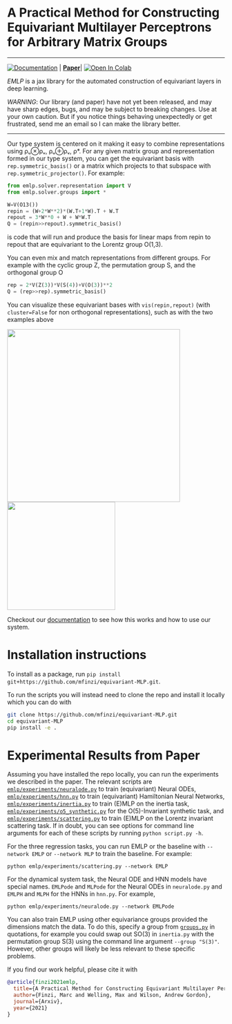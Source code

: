 # A Practical Method for Constructing Equivariant Multilayer Perceptrons for Arbitrary Matrix Groups

<!-- 
.. image:: https://img.shields.io/pypi/v/<name-of-package>.svg
   :target: https://pypi.python.org/pypi/<name-of-package>
   :alt: PyPi version -->
--------------------------------------------------------------------------------
[![Documentation](https://readthedocs.org/projects/emlp/badge/)](https://emlp.readthedocs.io/en/latest/) | **[Paper](https://www.youtube.com/watch?v=dQw4w9WgXcQ&ab_channel=RickAstleyVEVO)**| [![Open In Colab](https://colab.research.google.com/assets/colab-badge.svg)](https://colab.research.google.com/github/mfinzi/equivariant-MLP/blob/master/emlp.ipynb)


*EMLP* is a jax library for the automated construction of equivariant layers in deep learning.

*WARNING*: Our library (and paper) have not yet been released, and may have sharp edges, bugs, and may be subject to breaking changes. 
Use at your own caution. But if you notice things behaving unexpectedly or get frustrated, send me an email so I can make the library better.

--------------------------------------------------------------------------------

Our type system is centered on it making it easy to combine representations using ρᵤ⊗ρᵥ, ρᵤ⊕ρᵥ, ρ*. For any given matrix group and representation formed in our type system, you can get the equivariant basis with `rep.symmetric_basis()` or a matrix which projects to that subspace with `rep.symmetric_projector()`. For example:

```python
from emlp.solver.representation import V
from emlp.solver.groups import *

W=V(O13())
repin = (W+2*W**2)*(W.T+1*W).T + W.T
repout = 3*W**0 + W + W*W.T
Q = (repin>>repout).symmetric_basis()
```

is code that will run and produce the basis for linear maps from repin to repout that are equivariant to the Lorentz group O(1,3).

You can even mix and match representations from different groups. For example with the cyclic group Z, the permutation group S, and the orthogonal group O

```python
rep = 2*V(Z(3))*V(S(4))+V(O(3))**2
Q = (rep>>rep).symmetric_basis()
```

You can visualize these equivariant bases with `vis(repin,repout)` (with `cluster=False` for non orthogonal representations), such as with the two examples above

<img src="https://user-images.githubusercontent.com/12687085/111226517-a2192b80-85b7-11eb-8dba-c01399fb7105.png" width="400"/> <img src="https://user-images.githubusercontent.com/12687085/111226510-a0e7fe80-85b7-11eb-913b-09776cdaa92e.png" width="250"/>  
<!-- ![basis B](https://user-images.githubusercontent.com/12687085/111226517-a2192b80-85b7-11eb-8dba-c01399fb7105.png "title2")
![basis A](https://user-images.githubusercontent.com/12687085/111226510-a0e7fe80-85b7-11eb-913b-09776cdaa92e.png "title1") -->


Checkout our [documentation](https://emlp.readthedocs.io/en/latest/) to see how this works and how to use our system.


# Installation instructions

To install as a package, run `pip install git+https://github.com/mfinzi/equivariant-MLP.git`.

To run the scripts you will instead need to clone the repo and install it locally which you can do with
```bash
git clone https://github.com/mfinzi/equivariant-MLP.git
cd equivariant-MLP
pip install -e .
```

# Experimental Results from Paper

Assuming you have installed the repo locally, you can run the experiments we described in the paper. The relevant scripts are
[`emlp/experiments/neuralode.py`](https://github.com/mfinzi/equivariant-MLP/blob/master/emlp/experiments/neuralode.py) to train (equivariant) Neural ODEs, [`emlp/experiments/hnn.py`](https://github.com/mfinzi/equivariant-MLP/blob/master/emlp/experiments/hnn.py) to train (equivariant) Hamiltonian Neural Networks, [`emlp/experiments/inertia.py`](https://github.com/mfinzi/equivariant-MLP/blob/master/emlp/experiments/inertia.py) to train (E)MLP on the inertia task, [`emlp/experiments/o5_synthetic.py`](https://github.com/mfinzi/equivariant-MLP/blob/master/emlp/experiments/o5_synthetic.py) for the O(5)-Invariant synthetic task, and [`emlp/experiments/scattering.py`](https://github.com/mfinzi/equivariant-MLP/blob/master/emlp/experiments/scattering.py) to train (E)MLP on the Lorentz invariant scattering task. If in doubt, you can see options for command line arguments for each of these scripts by running `python script.py -h`.

For the three regression tasks, you can run EMLP or the baseline with `--network EMLP` or `--network MLP` to train the baseline. For example:

```
python emlp/experiments/scattering.py --network EMLP
```

For the dynamical system task, the Neural ODE and HNN models have special names. `EMLPode` and `MLPode` for the Neural ODEs in `neuralode.py` and `EMLPH` and `MLPH` for the HNNs in `hnn.py`. For example,
```
python emlp/experiments/neuralode.py --network EMLPode
```

You can also train EMLP using other equivariance groups provided the dimensions match the data. To do this, specify a group from [`groups.py`](https://github.com/mfinzi/equivariant-MLP/blob/master/emlp/solver/groups.py) in quotations, for example you could swap out SO(3) in `inertia.py` with the permutation group S(3) using the command line argument `--group "S(3)"`. However, other groups will likely be less relevant to these specific problems.

<!-- # 
<p align="center">
  <img src="https://user-images.githubusercontent.com/12687085/94081992-e75d5d00-fdcd-11ea-9df0-576af6909944.PNG" width=1000>
</p> -->

If you find our work helpful, please cite it with
```bibtex
@article{finzi2021emlp,
  title={A Practical Method for Constructing Equivariant Multilayer Perceptrons for Arbitrary Matrix Groups},
  author={Finzi, Marc and Welling, Max and Wilson, Andrew Gordon},
  journal={Arxiv},
  year={2021}
}
```
<!-- 
Top quark tagging dataset: https://zenodo.org/record/2603256#.YAoEPehKiUl -->
